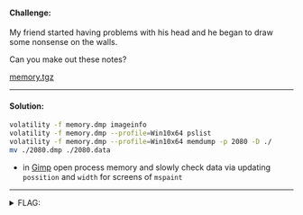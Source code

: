 #### Challenge:

My friend started having problems with his head and he began to draw some nonsense on the walls.

Can you make out these notes?

<a href="https://mega.nz/#!WJ4mGaBB!tW9Ls1Zlx-LBhUiEqVfWajUqTy9UT5lJk44jYqvBx_w">memory.tgz</a>

---

#### Solution:

```bash
volatility -f memory.dmp imageinfo
volatility -f memory.dmp --profile=Win10x64 pslist
volatility -f memory.dmp --profile=Win10x64 memdump -p 2080 -D ./
mv ./2080.dmp ./2080.data
```

- in [Gimp](https://www.gimp.org/) open process memory and slowly check data via updating `possition` and `width` for screens of `mspaint`

---

<details><summary>FLAG:</summary>

```
Aero{g00dj0b_y0u_f1n411y_g07_7h3_wh0l3_fl4g}
```

</details>
<br/>
